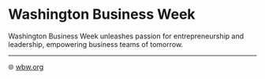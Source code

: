 # Washington Business Week

Washington Business Week unleashes passion for entrepreneurship and leadership, empowering business teams of tomorrow.

---

🌐 [wbw.org](https://www.wbw.org/)


